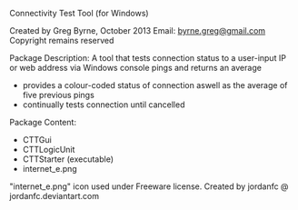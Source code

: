 Connectivity Test Tool (for Windows)

Created by Greg Byrne, October 2013
Email: byrne.greg@gmail.com
Copyright remains reserved

Package Description:
A tool that tests connection status to a user-input IP or web address via Windows console pings and returns an average
- provides a colour-coded status of connection aswell as the average of five previous pings
- continually tests connection until cancelled

Package Content:
- CTTGui 
- CTTLogicUnit
- CTTStarter (executable)
- internet_e.png

"internet_e.png" icon used under Freeware license. Created by jordanfc @ jordanfc.deviantart.com

